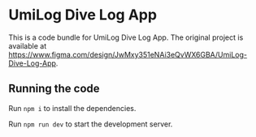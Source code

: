 
  # UmiLog Dive Log App

  This is a code bundle for UmiLog Dive Log App. The original project is available at https://www.figma.com/design/JwMxy351eNAi3eQvWX6GBA/UmiLog-Dive-Log-App.

  ## Running the code

  Run `npm i` to install the dependencies.

  Run `npm run dev` to start the development server.
  